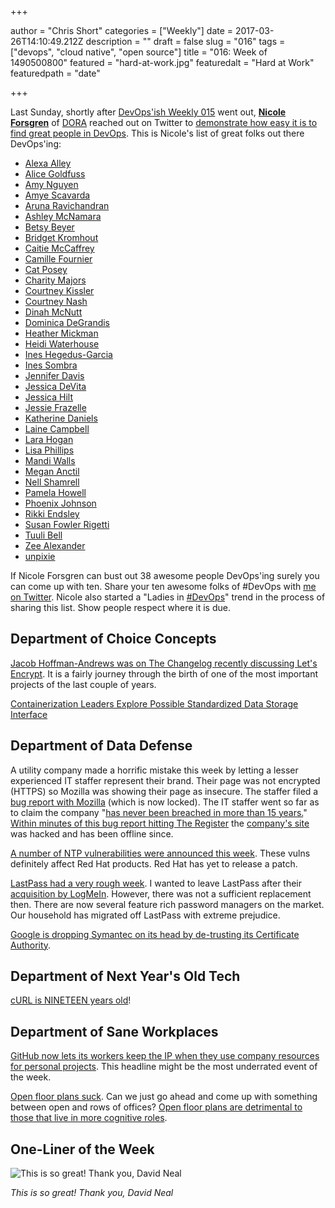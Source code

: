 +++

author = "Chris Short"
categories = ["Weekly"]
date = 2017-03-26T14:10:49.212Z
description = ""
draft = false
slug = "016"
tags = ["devops", "cloud native", "open source"]
title = "016: Week of 1490500800"
featured = "hard-at-work.jpg"
featuredalt = "Hard at Work"
featuredpath = "date"

+++

Last Sunday, shortly after [DevOps'ish Weekly 015](/016-week-of-1490500800/) went out, [**Nicole Forsgren**](http://nicolefv.com) of [DORA](https://devops-research.com/) reached out on Twitter to [demonstrate how easy it is to find great people in DevOps](https://twitter.com/nicolefv/status/843422693273886721). This is Nicole's list of great folks out there DevOps'ing:

* [Alexa Alley](https://twitter.com/alexaalley)
* [Alice Goldfuss](http://blog.alicegoldfuss.com/)
* [Amy Nguyen](http://blog.amynguyen.net/)
* [Amye Scavarda](http://www.amye.org/)
* [Aruna Ravichandran](https://twitter.com/aruna13)
* [Ashley McNamara](http://ashleymcnamara.github.io/learn_to_code/)
* [Betsy Beyer](https://twitter.com/BeyerBetsy)
* [Bridget Kromhout](http://bridgetkromhout.com/)
* [Caitie McCaffrey](https://caitiem.com/)
* [Camille Fournier](http://www.camilletalk.com/)
* [Cat Posey](http://www.techbysuperwomen.com/)
* [Charity Majors](https://charity.wtf/)
* [Courtney Kissler](https://twitter.com/ladyhock)
* [Courtney Nash](https://twitter.com/courtneynash)
* [Dinah McNutt](https://twitter.com/dinahSBR)
* [Dominica DeGrandis](http://ddegrandis.com/)
* [Heather Mickman](https://twitter.com/hmickman)
* [Heidi Waterhouse](http://agilecrafting.tumblr.com/)
* [Ines Hegedus-Garcia](https://www.miamism.com/)
* [Ines Sombra](https://about.me/inessombra)
* [Jennifer Davis](http://www.jendavis.org/)
* [Jessica DeVita](https://about.me/jessicadevita)
* [Jessica Hilt](https://twitter.com/bzztbaa)
* [Jessie Frazelle](https://twitter.com/jessfraz)
* [Katherine Daniels](https://beero.ps/)
* [Laine Campbell](https://about.me/lainecampbell)
* [Lara Hogan](http://larahogan.me/)
* [Lisa Phillips](https://blog.grrl.org/)
* [Mandi Walls](https://about.me/lnxchk)
* [Megan Anctil](https://twitter.com/megsa_)
* [Nell Shamrell](http://www.nellshamrell.com/)
* [Pamela Howell](https://twitter.com/serendipitousP)
* [Phoenix Johnson](https://twitter.com/_NCJohnson)
* [Rikki Endsley](https://twitter.com/rikkiends)
* [Susan Fowler Rigetti](https://www.susanjfowler.com/)
* [Tuuli Bell](https://twitter.com/TuuliBell)
* [Zee Alexander](https://twitter.com/pizzaops)
* [unpixie](https://twitter.com/unpixie)

If Nicole Forsgren can bust out 38 awesome people DevOps'ing surely you can come up with ten. Share your ten awesome folks of #DevOps with [me on Twitter](https://twitter.com/ChrisShort). Nicole also started a "Ladies in [#DevOps](https://twitter.com/hashtag/DevOps?src=hash)" trend in the process of sharing this list. Show people respect where it is due.

## Department of Choice Concepts

[Jacob Hoffman-Andrews was on The Changelog recently discussing Let's Encrypt](https://changelog.com/podcast/243). It is a fairly journey through the birth of one of the most important projects of the last couple of years.

[Containerization Leaders Explore Possible Standardized Data Storage Interface](https://thenewstack.io/containerization-leaders-explore-possible-data-storage-interface-initiative)

## Department of Data Defense

A utility company made a horrific mistake this week by letting a lesser experienced IT staffer represent their brand. Their page was not encrypted (HTTPS) so Mozilla was showing their page as insecure. The staffer filed a [bug report with Mozilla](https://bugzilla.mozilla.org/show_bug.cgi?id=1348902) (which is now locked). The IT staffer went so far as to claim the company "[has never been breached in more than 15 years.](https://twitter.com/konklone/status/843933144789213186)" [Within minutes of this bug report hitting The Register](https://twitter.com/TheRegister/status/843935688814862336) the [company's site](http://www.oilandgasinternational.com/) was hacked and has been offline since.

[A number of NTP vulnerabilities were announced this week](http://support.ntp.org/bin/view/Main/SecurityNotice#March_2017_ntp_4_2_8p10_NTP_Secu). These vulns definitely affect Red Hat products. Red Hat has yet to release a patch.

[LastPass had a very rough week](https://www.theregister.co.uk/2017/03/21/lastpass_vulnerabilities/). I wanted to leave LastPass after their [acquisition by LogMeIn](https://chrisshort.net/lastpass-sells-out-to-logmein/). However, there was not a sufficient replacement then. There are now several feature rich password managers on the market. Our household has migrated off LastPass with extreme prejudice.

[Google is dropping Symantec on its head by de-trusting its Certificate Authority](https://groups.google.com/a/chromium.org/forum/#!msg/blink-dev/eUAKwjihhBs/rpxMXjZHCQAJ).

## Department of Next Year's Old Tech

[cURL is NINETEEN years old](https://daniel.haxx.se/blog/2017/03/20/19-years-ago/)!

## Department of Sane Workplaces

[GitHub now lets its workers keep the IP when they use company resources for personal projects](https://qz.com/937038/github-now-lets-its-workers-keep-the-ip-when-they-use-company-resources-for-personal-projects/?s=1). This headline might be the most underrated event of the week.

[Open floor plans suck](https://codewithoutrules.com/2017/03/20/open-floor-plan/). Can we just go ahead and come up with something between open and rows of offices? [Open floor plans are detrimental to those that live in more cognitive roles](https://qz.com/938169/introverts-are-the-secret-weapons-of-the-modern-office/).

## One-Liner of the Week

![This is so great! Thank you, David Neal](/img/2017/03/melts-in-production-not-in-development.jpg)

*This is so great! Thank you, David Neal*

